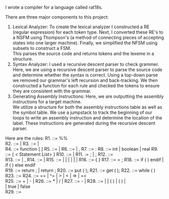 I wrote a compiler for a language called rat18s.  

There are three major components to this project:
1. Lexical Analyzer: To create the lexical analyzer I constructed a RE (regular expression) for each
token type.  Next, I converted these RE's to a NSFM using Thompson's (a method of connecting pieces of 
accepting states into one larger machine). Finally, we simplified the NFSM using subsets to construct a FSM.  
This parses the source code and returns tokens and the lexeme in a structure.
2. Syntax Analyzer: I used a recursive descent parser to check grammer. Here, we are using a recursive descent parser to parse 
the source code and determine whether the syntax is correct.  Using a top-down parse we removed our grammar's 
left recursion and back-tracking. We then constructed a function for each rule and checked the tokens to 
ensure they are consistent with the grammar.
3. Generating Assembly Instructions: Here, we are outputting the assembly instructions for a target machine.  
We utilize a structure for both the assembly instructions table as well as the symbol table.  We
use a jumpstack to track the beginning of our loops to write an assembly instruction and
determine the location of the label.  These instructions are generated during the recursive descent parser.


Here are the rules:
R1. <Rat18S>  ::=   <Opt Function Definitions>   %%  <Opt Declaration List>  <Statement List>  
R2. <Opt Function Definitions> ::= <Function Definitions>     |  <Empty>
R3. <Function Definitions>  ::= <Function> | <Function> <Function Definitions>   
R4. <Function> ::= function  <Identifier>  [ <Opt Parameter List> ]  <Opt Declaration List>  <Body>
R5. <Opt Parameter List> ::=  <Parameter List>    |     <Empty>
R6. <Parameter List>  ::=  <Parameter>    |     <Parameter> , <Parameter List>
R7. <Parameter> ::=  <IDs > : <Qualifier> 
R8. <Qualifier> ::= int     |    boolean    |  real 
R9. <Body>  ::=  { < Statement List> }
R10. <Opt Declaration List> ::= <Declaration List>   |    <Empty>
R11. <Declaration List>  := <Declaration> ;     |      <Declaration> ; <Declaration List>
R12. <Declaration> ::=   <Qualifier > <IDs>                   
R13. <IDs> ::=     <Identifier>    | <Identifier>, <IDs>
R14. <Statement List> ::=   <Statement>   | <Statement> <Statement List>
R15. <Statement> ::=   <Compound>  |  <Assign>  |   <If>  |  <Return>   | <Print>   |   <Scan>   |  <While> 
R16. <Compound> ::=   {  <Statement List>  } 
R17. <Assign> ::=     <Identifier> = <Expression> ;
R18. <If> ::=     if  ( <Condition>  ) <Statement>   endif    |   
                          if  ( <Condition>  ) <Statement>   else  <Statement>  endif   
R19. <Return> ::=  return ; |  return <Expression> ;
R20. <Print> ::=    put ( <Expression>);
R21. <Scan> ::=    get ( <IDs> );
R22. <While> ::=  while ( <Condition>  )  <Statement> 
R23. <Condition> ::=     <Expression>  <Relop>   <Expression>
R24. <Relop> ::=        ==   |   ^=    |   >     |   <    |   =>    |   =<          
R25. <Expression>  ::=    <Expression> + <Term>    | <Expression>  - <Term>    |    <Term>
R26. <Term>    ::=      <Term>  *  <Factor>     |   <Term>  /  <Factor>     |     <Factor>
R27. <Factor> 	::=      -  <Primary>    |    <Primary>
R28. <Primary> ::=     <Identifier>  |  <Integer>  |   <Identifier>  ( <IDs> )   |   ( <Expression> )   |  
                                     <Real>  |   true   |  false                        
R29. <Empty>   ::= 


